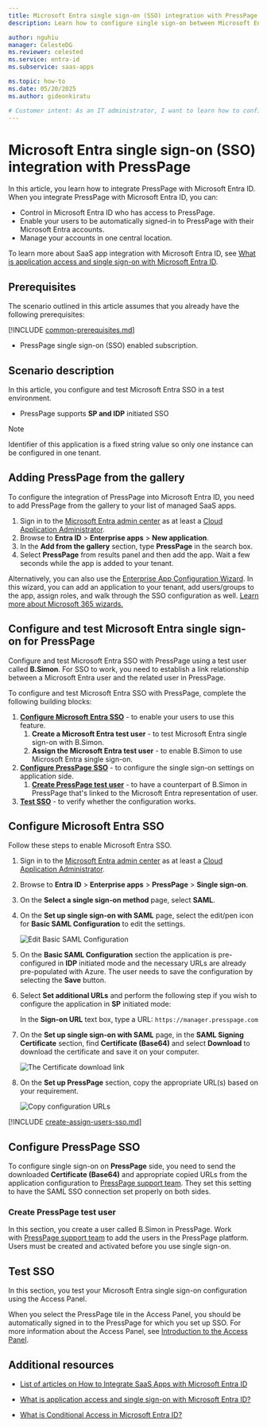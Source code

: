 ```yaml
---
title: Microsoft Entra single sign-on (SSO) integration with PressPage
description: Learn how to configure single sign-on between Microsoft Entra ID and PressPage.

author: nguhiu
manager: CelesteDG
ms.reviewer: celested
ms.service: entra-id
ms.subservice: saas-apps

ms.topic: how-to
ms.date: 05/20/2025
ms.author: gideonkiratu

# Customer intent: As an IT administrator, I want to learn how to configure single sign-on between Microsoft Entra ID and PressPage so that I can control who has access to PressPage, enable automatic sign-in with Microsoft Entra accounts, and manage my accounts in one central location.
---
```


# Microsoft Entra single sign-on (SSO) integration with PressPage

In this article,  you learn how to integrate PressPage with Microsoft Entra ID. When you integrate PressPage with Microsoft Entra ID, you can:

* Control in Microsoft Entra ID who has access to PressPage.
* Enable your users to be automatically signed-in to PressPage with their Microsoft Entra accounts.
* Manage your accounts in one central location.

To learn more about SaaS app integration with Microsoft Entra ID, see [What is application access and single sign-on with Microsoft Entra ID](~/identity/enterprise-apps/what-is-single-sign-on.md).

## Prerequisites
The scenario outlined in this article assumes that you already have the following prerequisites:

[!INCLUDE [common-prerequisites.md](~/identity/saas-apps/includes/common-prerequisites.md)]
* PressPage single sign-on (SSO) enabled subscription.

## Scenario description

In this article,  you configure and test Microsoft Entra SSO in a test environment.



* PressPage supports **SP and IDP** initiated SSO

> [!NOTE]
> Identifier of this application is a fixed string value so only one instance can be configured in one tenant.

## Adding PressPage from the gallery

To configure the integration of PressPage into Microsoft Entra ID, you need to add PressPage from the gallery to your list of managed SaaS apps.

1. Sign in to the [Microsoft Entra admin center](https://entra.microsoft.com) as at least a [Cloud Application Administrator](~/identity/role-based-access-control/permissions-reference.md#cloud-application-administrator).
1. Browse to **Entra ID** > **Enterprise apps** > **New application**.
1. In the **Add from the gallery** section, type **PressPage** in the search box.
1. Select **PressPage** from results panel and then add the app. Wait a few seconds while the app is added to your tenant.

 Alternatively, you can also use the [Enterprise App Configuration Wizard](https://portal.office.com/AdminPortal/home?Q=Docs#/azureadappintegration). In this wizard, you can add an application to your tenant, add users/groups to the app, assign roles, and walk through the SSO configuration as well. [Learn more about Microsoft 365 wizards.](/microsoft-365/admin/misc/azure-ad-setup-guides)


<a name='configure-and-test-azure-ad-single-sign-on-for-presspage'></a>

## Configure and test Microsoft Entra single sign-on for PressPage

Configure and test Microsoft Entra SSO with PressPage using a test user called **B.Simon**. For SSO to work, you need to establish a link relationship between a Microsoft Entra user and the related user in PressPage.

To configure and test Microsoft Entra SSO with PressPage, complete the following building blocks:

1. **[Configure Microsoft Entra SSO](#configure-azure-ad-sso)** - to enable your users to use this feature.
    1. **Create a Microsoft Entra test user** - to test Microsoft Entra single sign-on with B.Simon.
    1. **Assign the Microsoft Entra test user** - to enable B.Simon to use Microsoft Entra single sign-on.
1. **[Configure PressPage SSO](#configure-presspage-sso)** - to configure the single sign-on settings on application side.
    1. **[Create PressPage test user](#create-presspage-test-user)** - to have a counterpart of B.Simon in PressPage that's linked to the Microsoft Entra representation of user.
1. **[Test SSO](#test-sso)** - to verify whether the configuration works.

<a name='configure-azure-ad-sso'></a>

## Configure Microsoft Entra SSO

Follow these steps to enable Microsoft Entra SSO.

1. Sign in to the [Microsoft Entra admin center](https://entra.microsoft.com) as at least a [Cloud Application Administrator](~/identity/role-based-access-control/permissions-reference.md#cloud-application-administrator).
1. Browse to **Entra ID** > **Enterprise apps** > **PressPage** > **Single sign-on**.
1. On the **Select a single sign-on method** page, select **SAML**.
1. On the **Set up single sign-on with SAML** page, select the edit/pen icon for **Basic SAML Configuration** to edit the settings.

   ![Edit Basic SAML Configuration](common/edit-urls.png)

1. On the **Basic SAML Configuration** section the application is pre-configured in **IDP** initiated mode and the necessary URLs are already pre-populated with Azure. The user needs to save the configuration by selecting the **Save** button.

1. Select **Set additional URLs** and perform the following step if you wish to configure the application in **SP** initiated mode:

    In the **Sign-on URL** text box, type a URL:
    `https://manager.presspage.com`

1. On the **Set up single sign-on with SAML** page, in the **SAML Signing Certificate** section,  find **Certificate (Base64)** and select **Download** to download the certificate and save it on your computer.

	![The Certificate download link](common/certificatebase64.png)

1. On the **Set up PressPage** section, copy the appropriate URL(s) based on your requirement.

	![Copy configuration URLs](common/copy-configuration-urls.png)

<a name='create-an-azure-ad-test-user'></a>

[!INCLUDE [create-assign-users-sso.md](~/identity/saas-apps/includes/create-assign-users-sso.md)]

## Configure PressPage SSO

To configure single sign-on on **PressPage** side, you need to send the downloaded **Certificate (Base64)** and appropriate copied URLs from the application configuration to [PressPage support team](mailto:support@presspage.com). They set this setting to have the SAML SSO connection set properly on both sides.

### Create PressPage test user

In this section, you create a user called B.Simon in PressPage. Work with [PressPage support team](mailto:support@presspage.com) to add the users in the PressPage platform. Users must be created and activated before you use single sign-on.

## Test SSO 

In this section, you test your Microsoft Entra single sign-on configuration using the Access Panel.

When you select the PressPage tile in the Access Panel, you should be automatically signed in to the PressPage for which you set up SSO. For more information about the Access Panel, see [Introduction to the Access Panel](https://support.microsoft.com/account-billing/sign-in-and-start-apps-from-the-my-apps-portal-2f3b1bae-0e5a-4a86-a33e-876fbd2a4510).

## Additional resources

- [List of articles on How to Integrate SaaS Apps with Microsoft Entra ID](./tutorial-list.md)

- [What is application access and single sign-on with Microsoft Entra ID?](~/identity/enterprise-apps/what-is-single-sign-on.md)

- [What is Conditional Access in Microsoft Entra ID?](~/identity/conditional-access/overview.md)
